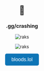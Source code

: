 <h1 align="center">💬</h1>
<h3 align="center">.gg/crashing</h3>

<p align="center"><img src="https://komarev.com/ghpvc/?username=ilovesrc&label=Profile%20views&color=0e75b6&style=flat" alt="raks" /> </p>
<p align="center"><img src="https://github-readme-stats.vercel.app/api/top-langs?username=ilovesrc&show_icons=true&theme=onedark&locale=en&layout=compact" alt="raks" /></p>
<p align="center">
  <a href="https://bloods.lol" style="text-decoration: none;">
    <button style="padding: 10px 20px; font-size: 16px; color: #fff; background-color: #0e75b6; border: none; border-radius: 5px; cursor: pointer;">
      bloods.lol
    </button>
  </a>
</p>
